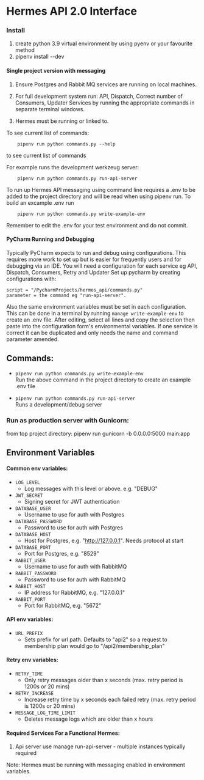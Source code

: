 # Hermes API 2.0 Interface

### Install

1) create python 3.9 virtual environment by using pyenv or your favourite method
2) pipenv install --dev  


#### Single project version with messaging

1) Ensure Postgres and Rabbit MQ services are running on local machines.

2) For full development system run:
    API, Dispatch, Correct number of Consumers, Updater Services by running the
    appropriate commands in separate terminal windows.
    
3) Hermes must be running or linked to.


To see current list of commands:

```shell
    pipenv run python commands.py --help 
```
to see current list of commands

For example runs the development werkzeug server:

```shell
    pipenv run python commands.py run-api-server
```

To run up Hermes API messaging using command line requires a .env to be added to the project directory
and will be read when using pipenv run. To build an excample .env run

```shell
    pipenv run python commands.py write-example-env
```
Remember to edit the .env for your test environment and do not commit.

#### PyCharm Running and Debugging

Typically PyCharm expects to run and debug using configurations. This requires more work to
set up but is easier for frequently users and for debugging via an IDE. You will need a configuration for each service
eg API, Dispatch, Consumers, Retry and Updater
Set up pycharm by creating configurations with: 

    script = "/PycharmProjects/hermes_api/commands.py"
    parameter = the command eg "run-api-server".

Also the same environment variables must be set in each configuration.  This can be done in a terminal 
by running ```manage write-example-env``` to create an .env file.  After editing, select all lines and 
copy the selection then paste into the configuration form's environmental variables.
If one service is correct it can be duplicated and only needs the name and command
parameter amended.



## Commands:
* `pipenv run python commands.py write-example-env`  
  Run the above command in the project directory to create an example .env file
  
* `pipenv run python commands.py run-api-server`  
  Runs a development/debug server 
  
### Run as production server with Gunicorn:

from top project  directory:
pipenv run gunicorn -b 0.0.0.0:5000 main:app
     

 ## Environment Variables
 #### Common env variables:
- `LOG_LEVEL`
  - Log messages with this level or above. e.g. "DEBUG"
- `JWT_SECRET`
  - Signing secret for JWT authentication
- `DATABASE_USER`
  - Username to use for auth with Postgres
- `DATABASE_PASSWORD`
  - Password to use for auth with Postgres
- `DATABASE_HOST`
  - Host for Postgres, e.g. "http://127.0.0.1". Needs protocol at start
- `DATABASE_PORT`
  - Port for Postgres, e.g. "8529"
- `RABBIT_USER`
  - Username to use for auth with RabbitMQ
- `RABBIT_PASSWORD`
  - Password to use for auth with RabbitMQ
- `RABBIT_HOST`
  - IP address for RabbitMQ, e.g. "127.0.0.1"
- `RABBIT_PORT`
  - Port for RabbitMQ, e.g. "5672"


#### API env variables:
- `URL_PREFIX`
  - Sets prefix for url path. Defaults to "api2" so a request to
    membership plan would go to "/api2/membership_plan"

#### Retry env variables:
- `RETRY_TIME`
  - Only retry messages older than x seconds (max. retry period is 1200s or 20 mins)
- `RETRY_INCREASE`
  - Increase retry time by x seconds each failed retry (max. retry period is 1200s or 20 mins)
- `MESSAGE_LOG_TIME_LIMIT`
  - Deletes message logs which are older than x hours

    
#### Required Services For a Functional Hermes:
1)  Api server use manage run-api-server - multiple instances typically required

Note:  Hermes must be running with messaging enabled in environment variables.


